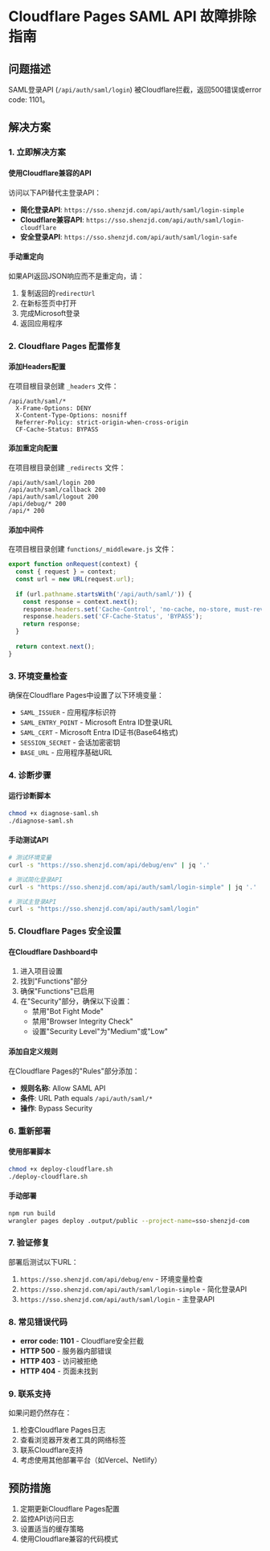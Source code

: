 # Cloudflare Pages SAML API 故障排除指南

## 问题描述

SAML登录API (`/api/auth/saml/login`) 被Cloudflare拦截，返回500错误或error code: 1101。

## 解决方案

### 1. 立即解决方案

#### 使用Cloudflare兼容的API

访问以下API替代主登录API：

- **简化登录API**: `https://sso.shenzjd.com/api/auth/saml/login-simple`
- **Cloudflare兼容API**: `https://sso.shenzjd.com/api/auth/saml/login-cloudflare`
- **安全登录API**: `https://sso.shenzjd.com/api/auth/saml/login-safe`

#### 手动重定向

如果API返回JSON响应而不是重定向，请：

1. 复制返回的`redirectUrl`
2. 在新标签页中打开
3. 完成Microsoft登录
4. 返回应用程序

### 2. Cloudflare Pages 配置修复

#### 添加Headers配置

在项目根目录创建 `_headers` 文件：

```
/api/auth/saml/*
  X-Frame-Options: DENY
  X-Content-Type-Options: nosniff
  Referrer-Policy: strict-origin-when-cross-origin
  CF-Cache-Status: BYPASS
```

#### 添加重定向配置

在项目根目录创建 `_redirects` 文件：

```
/api/auth/saml/login 200
/api/auth/saml/callback 200
/api/auth/saml/logout 200
/api/debug/* 200
/api/* 200
```

#### 添加中间件

在项目根目录创建 `functions/_middleware.js` 文件：

```javascript
export function onRequest(context) {
  const { request } = context;
  const url = new URL(request.url);
  
  if (url.pathname.startsWith('/api/auth/saml/')) {
    const response = context.next();
    response.headers.set('Cache-Control', 'no-cache, no-store, must-revalidate');
    response.headers.set('CF-Cache-Status', 'BYPASS');
    return response;
  }
  
  return context.next();
}
```

### 3. 环境变量检查

确保在Cloudflare Pages中设置了以下环境变量：

- `SAML_ISSUER` - 应用程序标识符
- `SAML_ENTRY_POINT` - Microsoft Entra ID登录URL
- `SAML_CERT` - Microsoft Entra ID证书(Base64格式)
- `SESSION_SECRET` - 会话加密密钥
- `BASE_URL` - 应用程序基础URL

### 4. 诊断步骤

#### 运行诊断脚本

```bash
chmod +x diagnose-saml.sh
./diagnose-saml.sh
```

#### 手动测试API

```bash
# 测试环境变量
curl -s "https://sso.shenzjd.com/api/debug/env" | jq '.'

# 测试简化登录API
curl -s "https://sso.shenzjd.com/api/auth/saml/login-simple" | jq '.'

# 测试主登录API
curl -s "https://sso.shenzjd.com/api/auth/saml/login"
```

### 5. Cloudflare Pages 安全设置

#### 在Cloudflare Dashboard中

1. 进入项目设置
2. 找到"Functions"部分
3. 确保"Functions"已启用
4. 在"Security"部分，确保以下设置：
   - 禁用"Bot Fight Mode"
   - 禁用"Browser Integrity Check"
   - 设置"Security Level"为"Medium"或"Low"

#### 添加自定义规则

在Cloudflare Pages的"Rules"部分添加：

- **规则名称**: Allow SAML API
- **条件**: URL Path equals `/api/auth/saml/*`
- **操作**: Bypass Security

### 6. 重新部署

#### 使用部署脚本

```bash
chmod +x deploy-cloudflare.sh
./deploy-cloudflare.sh
```

#### 手动部署

```bash
npm run build
wrangler pages deploy .output/public --project-name=sso-shenzjd-com
```

### 7. 验证修复

部署后测试以下URL：

1. `https://sso.shenzjd.com/api/debug/env` - 环境变量检查
2. `https://sso.shenzjd.com/api/auth/saml/login-simple` - 简化登录API
3. `https://sso.shenzjd.com/api/auth/saml/login` - 主登录API

### 8. 常见错误代码

- **error code: 1101** - Cloudflare安全拦截
- **HTTP 500** - 服务器内部错误
- **HTTP 403** - 访问被拒绝
- **HTTP 404** - 页面未找到

### 9. 联系支持

如果问题仍然存在：

1. 检查Cloudflare Pages日志
2. 查看浏览器开发者工具的网络标签
3. 联系Cloudflare支持
4. 考虑使用其他部署平台（如Vercel、Netlify）

## 预防措施

1. 定期更新Cloudflare Pages配置
2. 监控API访问日志
3. 设置适当的缓存策略
4. 使用Cloudflare兼容的代码模式
